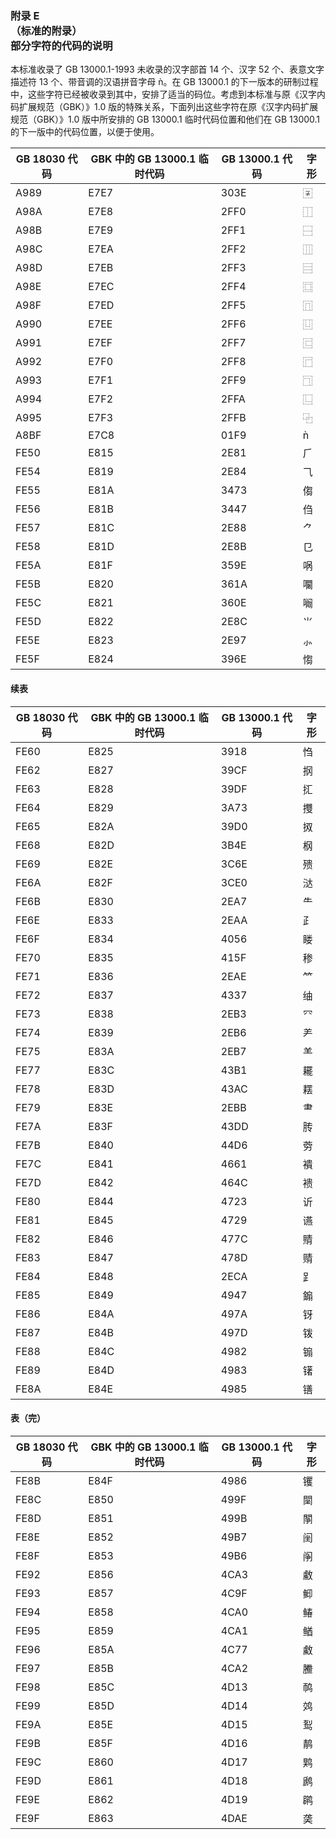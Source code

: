 ### 附录 E<br>（标准的附录）<br>部分字符的代码的说明
本标准收录了 GB 13000.1-1993 未收录的汉字部首 14 个、汉字 52 个、表意文字描述符 13 个、带音调的汉语拼音字母 ǹ。在 GB 13000.1 的下一版本的研制过程中，这些字符已经被收录到其中，安排了适当的码位。考虑到本标准与原《汉字内码扩展规范（GBK）》1.0 版的特殊关系，下面列出这些字符在原《汉字内码扩展规范（GBK）》1.0 版中所安排的 GB 13000.1 临时代码位置和他们在 GB 13000.1 的下一版中的代码位置，以便于使用。

|GB 18030 代码|GBK 中的 GB 13000.1 临时代码|GB 13000.1 代码|字形|
|-|-|-|-|
|A989|E7E7|303E|〾|
|A98A|E7E8|2FF0|⿰|
|A98B|E7E9|2FF1|⿱|
|A98C|E7EA|2FF2|⿲|
|A98D|E7EB|2FF3|⿳|
|A98E|E7EC|2FF4|⿴|
|A98F|E7ED|2FF5|⿵|
|A990|E7EE|2FF6|⿶|
|A991|E7EF|2FF7|⿷|
|A992|E7F0|2FF8|⿸|
|A993|E7F1|2FF9|⿹|
|A994|E7F2|2FFA|⿺|
|A995|E7F3|2FFB|⿻|
|A8BF|E7C8|01F9|ǹ|
|FE50|E815|2E81|⺁|
|FE54|E819|2E84|⺄|
|FE55|E81A|3473|㑳|
|FE56|E81B|3447|㑇|
|FE57|E81C|2E88|⺈|
|FE58|E81D|2E8B|⺋|
|FE5A|E81F|359E|㖞|
|FE5B|E820|361A|㘚|
|FE5C|E821|360E|㘎|
|FE5D|E822|2E8C|⺌|
|FE5E|E823|2E97|⺗|
|FE5F|E824|396E|㥮|

#### 续表
|GB 18030 代码|GBK 中的 GB 13000.1 临时代码|GB 13000.1 代码|字形|
|-|-|-|-|
|FE60|E825|3918|㤘|
|FE62|E827|39CF|㧏|
|FE63|E828|39DF|㧟|
|FE64|E829|3A73|㩳|
|FE65|E82A|39D0|㧐|
|FE68|E82D|3B4E|㭎|
|FE69|E82E|3C6E|㱮|
|FE6A|E82F|3CE0|㳠|
|FE6B|E830|2EA7|⺧|
|FE6E|E833|2EAA|⺪|
|FE6F|E834|4056|䁖|
|FE70|E835|415F|䅟|
|FE71|E836|2EAE|⺮|
|FE72|E837|4337|䌷|
|FE73|E838|2EB3|⺳|
|FE74|E839|2EB6|⺶|
|FE75|E83A|2EB7|⺷|
|FE77|E83C|43B1|䎱|
|FE78|E83D|43AC|䎬|
|FE79|E83E|2EBB|⺻|
|FE7A|E83F|43DD|䏝|
|FE7B|E840|44D6|䓖|
|FE7C|E841|4661|䙡|
|FE7D|E842|464C|䙌|
|FE80|E844|4723|䜣|
|FE81|E845|4729|䜩|
|FE82|E846|477C|䝼|
|FE83|E847|478D|䞍|
|FE84|E848|2ECA|⻊|
|FE85|E849|4947|䥇|
|FE86|E84A|497A|䥺|
|FE87|E84B|497D|䥽|
|FE88|E84C|4982|䦂|
|FE89|E84D|4983|䦃|
|FE8A|E84E|4985|䦅|

#### 表（完）
|GB 18030 代码|GBK 中的 GB 13000.1 临时代码|GB 13000.1 代码|字形|
|-|-|-|-|
|FE8B|E84F|4986|䦆|
|FE8C|E850|499F|䦟|
|FE8D|E851|499B|䦛|
|FE8E|E852|49B7|䦷|
|FE8F|E853|49B6|䦶|
|FE92|E856|4CA3|䲣|
|FE93|E857|4C9F|䲟|
|FE94|E858|4CA0|䲠|
|FE95|E859|4CA1|䲡|
|FE96|E85A|4C77|䱷|
|FE97|E85B|4CA2|䲢|
|FE98|E85C|4D13|䴓|
|FE99|E85D|4D14|䴔|
|FE9A|E85E|4D15|䴕|
|FE9B|E85F|4D16|䴖|
|FE9C|E860|4D17|䴗|
|FE9D|E861|4D18|䴘|
|FE9E|E862|4D19|䴙|
|FE9F|E863|4DAE|䶮|
